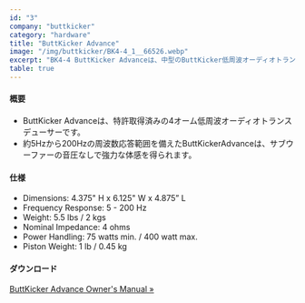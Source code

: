 ```yaml
---
id: "3"
company: "buttkicker"
category: "hardware"
title: "ButtKicker Advance"
image: "/img/buttkicker/BK4-4_1__66526.webp"
excerpt: "BK4-4 ButtKicker Advanceは、中型のButtKicker低周波オーディオトランスデューサーで、多方向の取り付けブラケットを備えており、さまざまな配置が可能です。"
table: true
---
```

#### 概要
* ButtKicker Advanceは、特許取得済みの4オーム低周波オーディオトランスデューサーです。
* 約5Hzから200Hzの周波数応答範囲を備えたButtKickerAdvanceは、サブウーファーの音圧なしで強力な体感を得られます。

#### 仕様
* Dimensions:	4.375" H x 6.125" W x 4.875” L
* Frequency Response:	5 - 200 Hz
* Weight:	5.5 lbs / 2 kgs
* Nominal Impedance:	4 ohms
* Power Handling:	75 watts min. / 400 watt max.
* Piston Weight:	1 lb / 0.45 kg

#### ダウンロード
[ButtKicker Advance Owner's Manual »](https://cdn.shopify.com/s/files/1/0549/6265/1384/files/BK4-4_-_ButtKicker_Advance_Haptic_Transducer_-_Product_Manual.pdf?v=1635175406)
